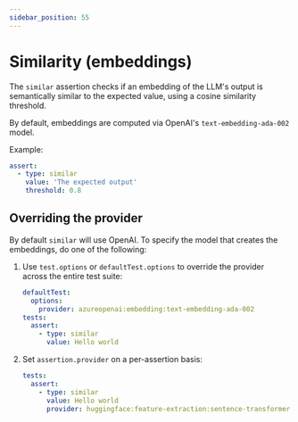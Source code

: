 ```yaml
---
sidebar_position: 55
---
```


# Similarity (embeddings)

The `similar` assertion checks if an embedding of the LLM's output
is semantically similar to the expected value,
using a cosine similarity threshold.

By default, embeddings are computed via OpenAI's `text-embedding-ada-002` model.

Example:

```yaml
assert:
  - type: similar
    value: 'The expected output'
    threshold: 0.8
```

## Overriding the provider

By default `similar` will use OpenAI. To specify the model that creates the embeddings, do one of the following:

1. Use `test.options` or `defaultTest.options` to override the provider across the entire test suite:

   ```yaml
   defaultTest:
     options:
       provider: azureopenai:embedding:text-embedding-ada-002
   tests:
     assert:
       - type: similar
         value: Hello world
   ```

2. Set `assertion.provider` on a per-assertion basis:

   ```yaml
   tests:
     assert:
       - type: similar
         value: Hello world
         provider: huggingface:feature-extraction:sentence-transformers/all-MiniLM-L6-v2
   ```
